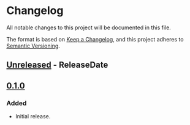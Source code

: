 <!-- markdownlint-disable MD024 -->

# Changelog

All notable changes to this project will be documented in this file.

The format is based on [Keep a Changelog](https://keepachangelog.com/en/1.0.0/),
and this project adheres to [Semantic Versioning](https://semver.org/spec/v2.0.0.html).

## [Unreleased] - ReleaseDate

## [0.1.0]

### Added

- Initial release.

[Unreleased]: https://github.com/dnaka91/docsearch/compare/v0.1.0...HEAD
[0.1.0]: https://github.com/dnaka91/docsearch/releases/tag/v0.1.0
